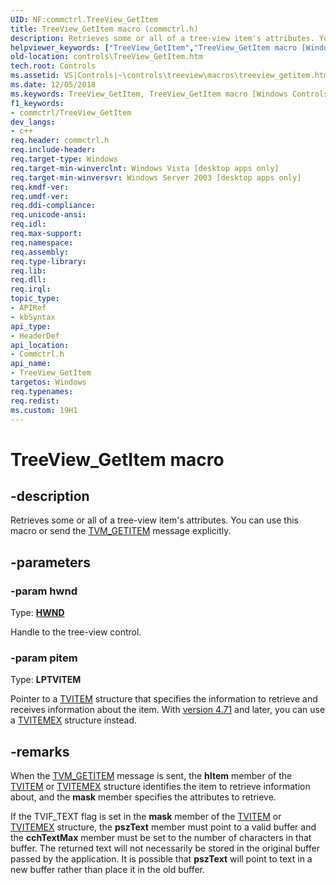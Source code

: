 ```yaml
---
UID: NF:commctrl.TreeView_GetItem
title: TreeView_GetItem macro (commctrl.h)
description: Retrieves some or all of a tree-view item's attributes. You can use this macro or send the TVM_GETITEM message explicitly.helpviewer_keywords: ["TreeView_GetItem","TreeView_GetItem macro [Windows Controls]","_win32_TreeView_GetItem","_win32_TreeView_GetItem_cpp","commctrl/TreeView_GetItem","controls.TreeView_GetItem","controls._win32_TreeView_GetItem"]
old-location: controls\TreeView_GetItem.htm
tech.root: Controls
ms.assetid: VS|Controls|~\controls\treeview\macros\treeview_getitem.htm
ms.date: 12/05/2018
ms.keywords: TreeView_GetItem, TreeView_GetItem macro [Windows Controls], _win32_TreeView_GetItem, _win32_TreeView_GetItem_cpp, commctrl/TreeView_GetItem, controls.TreeView_GetItem, controls._win32_TreeView_GetItem
f1_keywords:
- commctrl/TreeView_GetItem
dev_langs:
- c++
req.header: commctrl.h
req.include-header: 
req.target-type: Windows
req.target-min-winverclnt: Windows Vista [desktop apps only]
req.target-min-winversvr: Windows Server 2003 [desktop apps only]
req.kmdf-ver: 
req.umdf-ver: 
req.ddi-compliance: 
req.unicode-ansi: 
req.idl: 
req.max-support: 
req.namespace: 
req.assembly: 
req.type-library: 
req.lib: 
req.dll: 
req.irql: 
topic_type:
- APIRef
- kbSyntax
api_type:
- HeaderDef
api_location:
- Commctrl.h
api_name:
- TreeView_GetItem
targetos: Windows
req.typenames: 
req.redist: 
ms.custom: 19H1
---
```


# TreeView_GetItem macro


## -description


Retrieves some or all of a tree-view item's attributes. You can use this macro or send the <a href="https://docs.microsoft.com/windows/desktop/Controls/tvm-getitem">TVM_GETITEM</a> message explicitly.


## -parameters




### -param hwnd

Type: <b><a href="https://docs.microsoft.com/windows/desktop/WinProg/windows-data-types">HWND</a></b>

Handle to the tree-view control. 


### -param pitem

Type: <b>LPTVITEM</b>

Pointer to a <a href="https://docs.microsoft.com/windows/desktop/api/commctrl/ns-commctrl-tvitema">TVITEM</a> structure that specifies the information to retrieve and receives information about the item. With <a href="https://docs.microsoft.com/windows/desktop/Controls/common-control-versions">version 4.71</a> and later, you can use a <a href="https://docs.microsoft.com/windows/desktop/api/commctrl/ns-commctrl-tvitemexa">TVITEMEX</a> structure instead. 


## -remarks



When the <a href="https://docs.microsoft.com/windows/desktop/Controls/tvm-getitem">TVM_GETITEM</a> message is sent, the 
				<b>hItem</b> member of the <a href="https://docs.microsoft.com/windows/desktop/api/commctrl/ns-commctrl-tvitema">TVITEM</a> or <a href="https://docs.microsoft.com/windows/desktop/api/commctrl/ns-commctrl-tvitemexa">TVITEMEX</a> structure identifies the item to retrieve information about, and the <b>mask</b> member specifies the attributes to retrieve.

If the TVIF_TEXT flag is set in the 
				<b>mask</b> member of the <a href="https://docs.microsoft.com/windows/desktop/api/commctrl/ns-commctrl-tvitema">TVITEM</a> or <a href="https://docs.microsoft.com/windows/desktop/api/commctrl/ns-commctrl-tvitemexa">TVITEMEX</a> structure, the <b>pszText</b> member must point to a valid buffer and the <b>cchTextMax</b> member must be set to the number of characters in that buffer. The returned text will not necessarily be stored in the original buffer passed by the application. It is possible that <b>pszText</b> will point to text in a new buffer rather than place it in the old buffer. 



